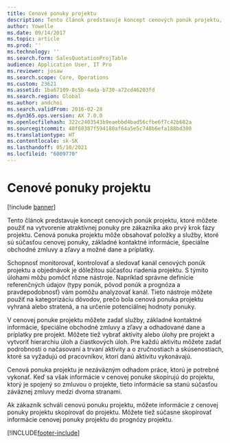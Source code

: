 ```yaml
---
title: Cenové ponuky projektu
description: Tento článok predstavuje koncept cenových ponúk projektu, ktoré môžete použiť na vytvorenie atraktívnej ponuky pre zákazníka ako prvý krok fázy projektu. Cenová ponuka projektu môže obsahovať položky a služby, ktoré sú súčasťou cenovej ponuky, základné kontaktné informácie, špeciálne obchodné zmluvy a zľavy a možné dane a príplatky.
author: Yowelle
ms.date: 09/14/2017
ms.topic: article
ms.prod: ''
ms.technology: ''
ms.search.form: SalesQuotationProjTable
audience: Application User, IT Pro
ms.reviewer: josaw
ms.search.scope: Core, Operations
ms.custom: 23621
ms.assetid: 1ba67109-8c5b-4ada-b730-a72cd46203fd
ms.search.region: Global
ms.author: andchoi
ms.search.validFrom: 2016-02-28
ms.dyn365.ops.version: AX 7.0.0
ms.openlocfilehash: 322c2403543b9eaebbd4bad56cfbe6f7c42b682a
ms.sourcegitcommit: 40f68387f594180af64a5e5c748b6efa188bd300
ms.translationtype: HT
ms.contentlocale: sk-SK
ms.lasthandoff: 05/10/2021
ms.locfileid: "6009770"
---
```

# <a name="project-quotations"></a>Cenové ponuky projektu

[!include [banner](../includes/banner.md)]

Tento článok predstavuje koncept cenových ponúk projektu, ktoré môžete použiť na vytvorenie atraktívnej ponuky pre zákazníka ako prvý krok fázy projektu. Cenová ponuka projektu môže obsahovať položky a služby, ktoré sú súčasťou cenovej ponuky, základné kontaktné informácie, špeciálne obchodné zmluvy a zľavy a možné dane a príplatky. 

Schopnosť monitorovať, kontrolovať a sledovať kanál cenových ponúk projektu a objednávok je dôležitou súčasťou riadenia projektu. S týmito úlohami môžu pomôcť rôzne nástroje. Napríklad správne definície referenčných údajov (typy ponúk, pôvod ponúk a prognóza a pravdepodobnosť) vám pomôžu analyzovať kanál. Tieto nástroje môžete použiť na kategorizáciu dôvodov, prečo bola cenová ponuka projektu vyhraná alebo stratená, a na určenie potenciálnej hodnoty ponuky. 

V cenovej ponuke projektu môžete zadať služby, základné kontaktné informácie, špeciálne obchodné zmluvy a zľavy a odhadované dane a príplatky pre projekt. Môžete tiež vybrať aktivity alebo úlohy pre projekt a vytvoriť hierarchiu úloh a čiastkových úloh. Pre každú aktivitu môžete zadať podrobnosti o načasovaní a trvaní aktivity a o zručnostiach a skúsenostiach, ktoré sa vyžadujú od pracovníkov, ktorí danú aktivitu vykonávajú. 

Cenová ponuka projektu je nezáväzným odhadom práce, ktorú je potrebné vykonať. Keď sa však informácie v cenovej ponuke skopírujú do projektu, ktorý je spojený so zmluvou o projekte, tieto informácie sa stanú súčasťou záväznej zmluvy medzi dvoma stranami. 

Ak zákazník schváli cenovú ponuku projektu, môžete informácie z cenovej ponuky projektu skopírovať do projektu. Môžete tiež súčasne skopírovať informácie cenovej ponuky projektu do prognózy projektu.





[!INCLUDE[footer-include](../includes/footer-banner.md)]